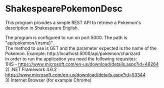 # ShakespearePokemonDesc <br>
This program provides a simple REST API to retrieve a Pokemon's description in Shakespeare English.

The program is configured to run on port 5000. The path is "api/pokemon/{name}". <br> The method to use is GET and the parameter expected is the name of the Pokemon.
Example: http://localhost:5000/api/pokemon/charizard <br>
In order to run the application you need the following requisites:
<br>
1)IIS - https://www.microsoft.com/en-us/download/details.aspx?id=48264 <br>
2) .NET Framework 4.6.2<br> https://www.microsoft.com/en-us/download/details.aspx?id=53344 <br>
3) Internet Browser (for example Chrome)